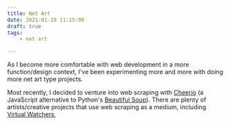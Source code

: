 ```yaml
---
title: Net Art
date: 2021-01-19 11:15:00
draft: true
tags:
    - net art

---
```


As I become more comfortable with web development in a more function/design context, I've been experimenting more and more with doing more net art type projects. 

Most recently, I decided to venture into web scraping with [Cheerio](https://cheerio.js.org/) (a JavaScript alternative to Python's [Beautiful Soup](https://www.crummy.com/software/BeautifulSoup/bs4/doc/)). There are plenty of artists/creative projects that use web scraping as a medium, including [Virtual Watchers](http://www.virtualwatchers.de/VW.html), 

